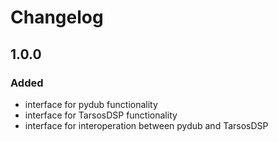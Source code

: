 # Changelog

## 1.0.0
### Added
- interface for pydub functionality
- interface for TarsosDSP functionality
- interface for interoperation between pydub and TarsosDSP
